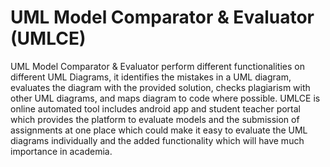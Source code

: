 # UML Model Comparator & Evaluator (UMLCE)
UML Model Comparator & Evaluator perform different functionalities on different UML Diagrams, it identifies the mistakes in a UML diagram, evaluates the diagram with the provided solution, checks plagiarism with other UML diagrams, and maps diagram to code where possible. UMLCE is online automated tool includes android app and student teacher portal which provides the platform to evaluate models and the submission of assignments at one place which could make it easy to evaluate the UML diagrams individually and the added functionality which will have much importance in academia.
